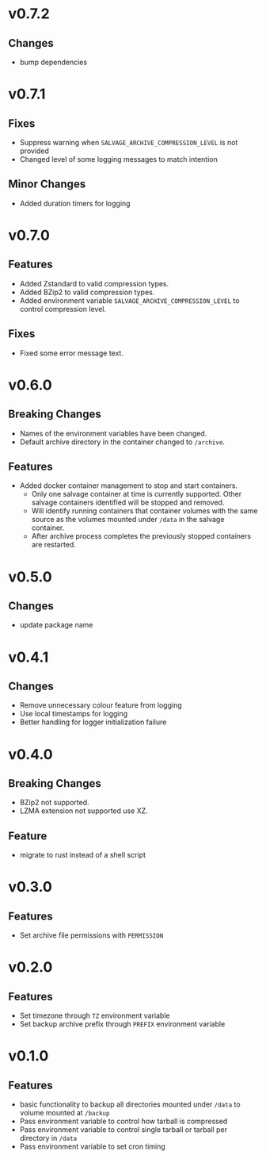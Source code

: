 # v0.7.2
## Changes
- bump dependencies

# v0.7.1
## Fixes
- Suppress warning when `SALVAGE_ARCHIVE_COMPRESSION_LEVEL` is not provided
- Changed level of some logging messages to match intention

## Minor Changes
- Added duration timers for logging

# v0.7.0
## Features
- Added Zstandard to valid compression types.
- Added BZip2 to valid compression types.
- Added environment variable `SALVAGE_ARCHIVE_COMPRESSION_LEVEL` to control compression level.

## Fixes
- Fixed some error message text.

# v0.6.0
## Breaking Changes
- Names of the environment variables have been changed.
- Default archive directory in the container changed to `/archive`.

## Features
- Added docker container management to stop and start containers.
  - Only one salvage container at time is currently supported. Other salvage containers identified will be stopped and removed.
  - Will identify running containers that container volumes with the same source as the volumes mounted under `/data` in the salvage container.
  - After archive process completes the previously stopped containers are restarted.

# v0.5.0
## Changes
- update package name


# v0.4.1
## Changes
- Remove unnecessary colour feature from logging
- Use local timestamps for logging
- Better handling for logger initialization failure

# v0.4.0
## Breaking Changes
- BZip2 not supported.
- LZMA extension not supported use XZ.

## Feature
- migrate to rust instead of a shell script


# v0.3.0
## Features
- Set archive file permissions with `PERMISSION`

# v0.2.0
## Features
- Set timezone through `TZ` environment variable
- Set backup archive prefix through `PREFIX` environment variable

# v0.1.0
## Features
- basic functionality to backup all directories mounted under `/data` to volume mounted at `/backup`
- Pass environment variable to control how tarball is compressed
- Pass environment variable to control single tarball or tarball per directory in `/data`
- Pass environment variable to set cron timing
